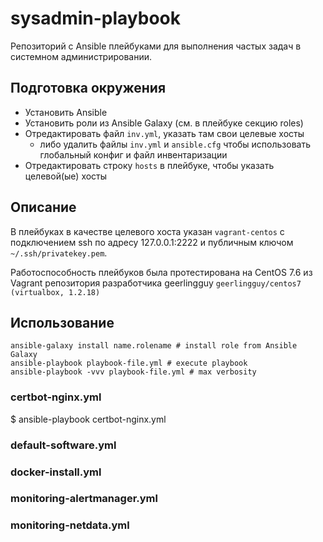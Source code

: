 # sysadmin-playbook

 Репозиторий с Ansible плейбуками для выполнения частых задач в системном администрировании.

## Подготовка окружения

+ Установить Ansible
+ Установить роли из Ansible Galaxy (см. в плейбуке секцию roles)
+ Отредактировать файл `inv.yml`, указать там свои целевые хосты
  + либо удалить файлы `inv.yml` и `ansible.cfg` чтобы использовать глобальный конфиг и файл инвентаризации
+ Отредактировать строку `hosts` в плейбуке, чтобы указать целевой(ые) хосты


## Описание

В плейбуках в качестве целевого хоста указан `vagrant-centos` с подключением ssh по адресу 127.0.0.1:2222 и публичным ключом `~/.ssh/privatekey.pem`.

Работоспособность плейбуков была протестирована на CentOS 7.6 из Vagrant репозитория разработчика geerlingguy `geerlingguy/centos7  (virtualbox, 1.2.18)`

## Использование

```console
ansible-galaxy install name.rolename # install role from Ansible Galaxy
ansible-playbook playbook-file.yml # execute playbook
ansible-playbook -vvv playbook-file.yml # max verbosity
```

### certbot-nginx.yml

$ ansible-playbook certbot-nginx.yml

### default-software.yml

### docker-install.yml

### monitoring-alertmanager.yml

### monitoring-netdata.yml